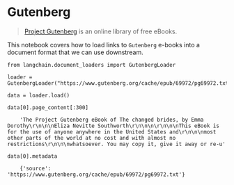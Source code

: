 Gutenberg
=========

> [Project Gutenberg](https://www.gutenberg.org/about/) is an online library of free eBooks.

This notebook covers how to load links to `Gutenberg` e-books into a document format that we can use downstream.

    from langchain.document_loaders import GutenbergLoader

    loader = GutenbergLoader("https://www.gutenberg.org/cache/epub/69972/pg69972.txt")

    data = loader.load()

    data[0].page_content[:300]

        'The Project Gutenberg eBook of The changed brides, by Emma Dorothy\r\n\n\nEliza Nevitte Southworth\r\n\n\n\r\n\n\nThis eBook is for the use of anyone anywhere in the United States and\r\n\n\nmost other parts of the world at no cost and with almost no restrictions\r\n\n\nwhatsoever. You may copy it, give it away or re-u'

    data[0].metadata

        {'source': 'https://www.gutenberg.org/cache/epub/69972/pg69972.txt'}